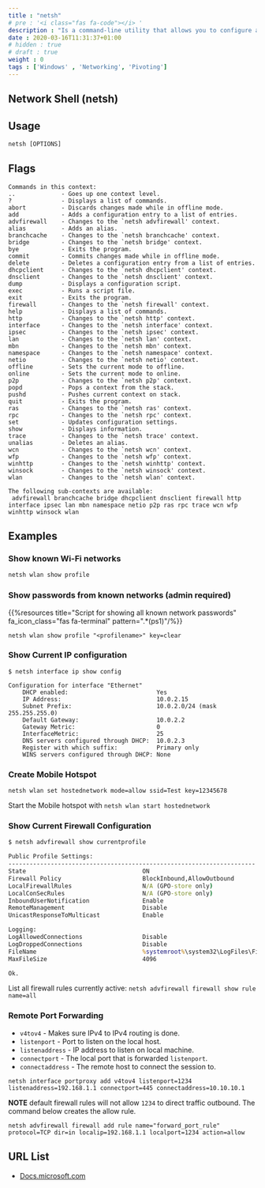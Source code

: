 ```yaml
---
title : "netsh"
# pre : '<i class="fas fa-code"></i> '
description : "Is a command-line utility that allows you to configure and display the status of various network communications."
date : 2020-03-16T11:31:37+01:00
# hidden : true
# draft : true
weight : 0
tags : ['Windows' , 'Networking', 'Pivoting']
---
```


## Network Shell (netsh)

## Usage

```cmd
netsh [OPTIONS]
```

## Flags

```plain
Commands in this context:
..             - Goes up one context level.
?              - Displays a list of commands.
abort          - Discards changes made while in offline mode.
add            - Adds a configuration entry to a list of entries.
advfirewall    - Changes to the `netsh advfirewall' context.
alias          - Adds an alias.
branchcache    - Changes to the `netsh branchcache' context.
bridge         - Changes to the `netsh bridge' context.
bye            - Exits the program.
commit         - Commits changes made while in offline mode.
delete         - Deletes a configuration entry from a list of entries.
dhcpclient     - Changes to the `netsh dhcpclient' context.
dnsclient      - Changes to the `netsh dnsclient' context.
dump           - Displays a configuration script.
exec           - Runs a script file.
exit           - Exits the program.
firewall       - Changes to the `netsh firewall' context.
help           - Displays a list of commands.
http           - Changes to the `netsh http' context.
interface      - Changes to the `netsh interface' context.
ipsec          - Changes to the `netsh ipsec' context.
lan            - Changes to the `netsh lan' context.
mbn            - Changes to the `netsh mbn' context.
namespace      - Changes to the `netsh namespace' context.
netio          - Changes to the `netsh netio' context.
offline        - Sets the current mode to offline.
online         - Sets the current mode to online.
p2p            - Changes to the `netsh p2p' context.
popd           - Pops a context from the stack.
pushd          - Pushes current context on stack.
quit           - Exits the program.
ras            - Changes to the `netsh ras' context.
rpc            - Changes to the `netsh rpc' context.
set            - Updates configuration settings.
show           - Displays information.
trace          - Changes to the `netsh trace' context.
unalias        - Deletes an alias.
wcn            - Changes to the `netsh wcn' context.
wfp            - Changes to the `netsh wfp' context.
winhttp        - Changes to the `netsh winhttp' context.
winsock        - Changes to the `netsh winsock' context.
wlan           - Changes to the `netsh wlan' context.

The following sub-contexts are available:
 advfirewall branchcache bridge dhcpclient dnsclient firewall http interface ipsec lan mbn namespace netio p2p ras rpc trace wcn wfp winhttp winsock wlan
```

## Examples

### Show known Wi-Fi networks

```cmd
netsh wlan show profile
```

### Show passwords from known networks (admin required)

{{%resources title="Script for showing all known network passwords" fa_icon_class="fas fa-terminal" pattern=".*(ps1)"/%}}

```plain
netsh wlan show profile "<profilename>" key=clear
```

### Show Current IP configuration

```plain
$ netsh interface ip show config

Configuration for interface "Ethernet"
    DHCP enabled:                         Yes
    IP Address:                           10.0.2.15
    Subnet Prefix:                        10.0.2.0/24 (mask 255.255.255.0)
    Default Gateway:                      10.0.2.2
    Gateway Metric:                       0
    InterfaceMetric:                      25
    DNS servers configured through DHCP:  10.0.2.3
    Register with which suffix:           Primary only
    WINS servers configured through DHCP: None
```

### Create Mobile Hotspot

`netsh wlan set hostednetwork mode=allow ssid=Test key=12345678`

Start the Mobile hotspot with `netsh wlan start hostednetwork`

### Show Current Firewall Configuration

```cmd
$ netsh advfirewall show currentprofile

Public Profile Settings:
----------------------------------------------------------------------
State                                 ON
Firewall Policy                       BlockInbound,AllowOutbound
LocalFirewallRules                    N/A (GPO-store only)
LocalConSecRules                      N/A (GPO-store only)
InboundUserNotification               Enable
RemoteManagement                      Disable
UnicastResponseToMulticast            Enable

Logging:
LogAllowedConnections                 Disable
LogDroppedConnections                 Disable
FileName                              %systemroot%\system32\LogFiles\Firewall\pfirewall.log
MaxFileSize                           4096

Ok.
```

List all firewall rules currently active: `netsh advfirewall firewall show rule name=all`

### Remote Port Forwarding

- `v4tov4` - Makes sure IPv4 to IPv4 routing is done.
- `listenport` - Port to listen on the local host.
- `listenaddress` - IP address to listen on local machine.
- `connectport` - The local port that is forwarded `listenport`.
- `connectaddress` - The remote host to connect the session to.

```plain
netsh interface portproxy add v4tov4 listenport=1234 listenaddress=192.168.1.1 connectport=445 connectaddress=10.10.10.1
```

**NOTE** default firewall rules will not allow `1234` to direct traffic outbound. The command below creates the allow rule.

```plain
netsh advfirewall firewall add rule name="forward_port_rule" protocol=TCP dir=in localip=192.168.1.1 localport=1234 action=allow
```

## URL List

- [Docs.microsoft.com](https://docs.microsoft.com/nl-nl/windows-server/networking/technologies/netsh/netsh)
